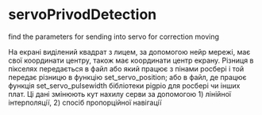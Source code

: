 # servoPrivodDetection
find the parameters for sending into servo for correction moving

На екрані виділений квадрат з лицем, за допомогою нейр мережі, має свої координати центру, також має координати центр екрану. Різниця в пікселях передається в файл або який працює з пінами росбері і той передає різницю в функцію set_servo_position; або в файл, де працює функція set_servo_pulsewidth бібліотеки pigpio для росбері чи інших плат. Ці дані змінюють кут нахилу серви за допомогою 1) лінійної інтерполяції, 2) спосіб пропорційної навігації

